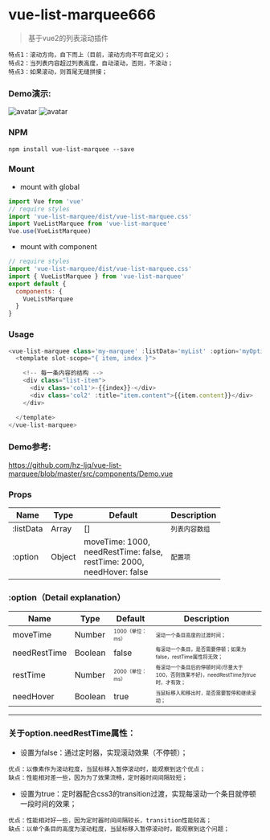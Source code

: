 # vue-list-marquee666

> 基于vue2的列表滚动插件
```
特点1：滚动方向，自下而上（目前，滚动方向不可自定义）；
特点2：当列表内容超过列表高度，自动滚动，否则，不滚动；
特点3：如果滚动，则首尾无缝拼接；
```

### Demo演示:
![avatar](https://github.com/hz-ljq/vue-list-marquee/blob/master/src/assets/images/demo1.gif)
![avatar](https://github.com/hz-ljq/vue-list-marquee/blob/master/src/assets/images/demo2.gif)

### NPM
```
npm install vue-list-marquee --save
```

### Mount
- mount with global
```js
import Vue from 'vue'
// require styles
import 'vue-list-marquee/dist/vue-list-marquee.css'
import VueListMarquee from 'vue-list-marquee'
Vue.use(VueListMarquee)
```

- mount with component
```js
// require styles
import 'vue-list-marquee/dist/vue-list-marquee.css'
import { VueListMarquee } from 'vue-list-marquee'
export default {
  components: {
    VueListMarquee
  }
}
```

### Usage
```js
<vue-list-marquee class='my-marquee' :listData='myList' :option='myOption'>
  <template slot-scope="{ item, index }">

    <!-- 每一条内容的结构 -->
    <div class="list-item">
      <div class='col1'>-{{index}}-</div>
      <div class='col2' :title="item.content">{{item.content}}</div>
    </div>

  </template>
</vue-list-marquee>
```

### Demo参考:
<https://github.com/hz-ljq/vue-list-marquee/blob/master/src/components/Demo.vue>

### Props
| Name | Type | Default | Description |
| ------ | ------ | ------ | ------ |
| :listData | Array | [] | <font size=2>列表内容数组 |
| :option | Object | moveTime: 1000,<br/>needRestTime: false,<br/>restTime: 2000,<br/>needHover: false | <font size=2>配置项 |

### :option（Detail explanation）
| Name | Type | Default | Description |
| ------ | ------ | ------ | ------ |
| moveTime | Number | <font size=1>1000（单位：ms） | <font size=1>滚动一个条目高度的过渡时间； |
| needRestTime | Boolean | false| <font size=1>每滚动一个条目，是否需要停顿；如果为false，restTime属性将无效； |
| restTime | Number | <font size=1>2000（单位：ms） | <font size=1>每滚动一个条目后的停顿时间(尽量大于100，否则效果不好)，needRestTime为true时，才有效； |
| needHover | Boolean | true | <font size=1>当鼠标移入和移出时，是否需要暂停和继续滚动；|

- - -

### 关于option.needRestTime属性：
- 设置为false：通过定时器，实现滚动效果（不停顿）；
```
优点：以像素作为滚动粒度，当鼠标移入暂停滚动时，能观察到这个优点；
缺点：性能相对差一些，因为为了效果流畅，定时器时间间隔较短；
```
- 设置为true：定时器配合css3的transition过渡，实现每滚动一个条目就停顿一段时间的效果；
```
优点：性能相对好一些，因为定时器时间间隔较长，transition性能较高；
缺点：以单个条目的高度为滚动粒度，当鼠标移入暂停滚动时，能观察到这个问题；
```
